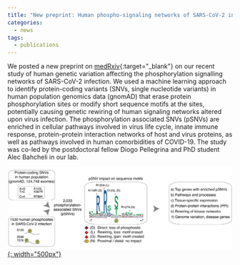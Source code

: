 ```yaml
---
title: "New preprint: Human phospho-signaling networks of SARS-CoV-2 infection are rewired by population genetic variants"
categories:
  - news
tags:
  - publications
---
```


We posted a new preprint on [medRxiv][paper_link]{:target="_blank"} on our recent study of human genetic variation affecting the phosphorylation signalling networks of SARS-CoV-2 infection. We used a machine learning approach to identify protein-coding variants (SNVs, single nucleotide variants) in human population genomics data (gnomAD) that erase protein phosphorylation sites or modify short sequence motifs at the sites, potentially causing genetic rewiring of human signaling networks altered upon virus infection. The phosphorylation associated SNVs (pSNVs) are enriched in cellular pathways involved in virus life cycle, innate immune response, protein-protein interaction networks of host and virus proteins, as well as pathways involved in human comorbidities of COVID-19. The study was co-led by the postdoctoral fellow Diogo Pellegrina and PhD student Alec Bahcheli in our lab.  

[![CPTM_study_overview](/assets/images/research/CPTM_overview-01.png){: width="500px"}](/assets/images/research/CPTM_overview-01.png)

[paper_link]: https://www.medrxiv.org/content/10.1101/2021.11.22.21266712v1

